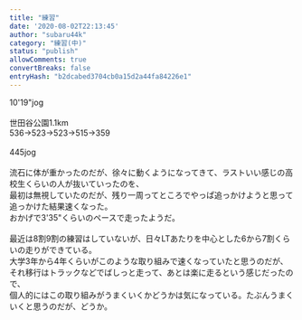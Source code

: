 ```yaml
---
title: "練習"
date: '2020-08-02T22:13:45'
author: "subaru44k"
category: "練習(中)"
status: "publish"
allowComments: true
convertBreaks: false
entryHash: "b2dcabed3704cb0a15d2a44fa84226e1"
---
```

10'19"jog<br>
<br>
世田谷公園1.1km<br>
536→523→523→515→359<br>
<br>
445jog<br>
<br>
流石に体が重かったのだが、徐々に動くようになってきて、ラストいい感じの高校生くらいの人が抜いていったのを、<br>
最初は無視していたのだが、残り一周ってところでやっぱ追っかけようと思って追っかけた結果速くなった。<br>
おかげで3'35"くらいのペースで走ったようだ。<br>
<br>
最近は8割9割の練習はしていないが、日々LTあたりを中心とした6から7割くらいの走りができている。<br>
大学3年から4年くらいがこのような取り組みで速くなっていたと思うのだが、それ移行はトラックなどでばしっと走って、あとは楽に走るという感じだったので、<br>
個人的にはこの取り組みがうまくいくかどうかは気になっている。たぶんうまくいくと思うのだが、どうか。
